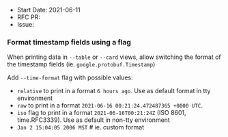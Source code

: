 - Start Date: 2021-06-11
- RFC PR:
- Issue:

### Format timestamp fields using a flag

When printing data in `--table` or `--card` views, allow switching the format of the timestamp fields (ie. `google.protobuf.Timestamp`) 

Add `--time-format` flag with possible values:
- `relative` to print in a format `6 hours ago`. Use as default format in tty environment
- `raw` to print in a format  `2021-06-16 00:21:24.472487365 +0000 UTC`.
- `iso` flag to print in a format `2021-06-16T00:21:24Z` (ISO 8601, time.RFC3339). Use as default in non-tty environment
- `Jan 2 15:04:05 2006 MST` # ie. custom format
